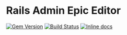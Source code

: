 # Rails Admin Epic Editor
[![Gem Version](https://badge.fury.io/rb/rails_admin_epic_editor.svg)](http://badge.fury.io/rb/rails_admin_epic_editor)
[![Build Status](https://travis-ci.org/yeuem1vannam/rails_admin_epic_editor.svg?branch=master)](https://travis-ci.org/yeuem1vannam/rails_admin_epic_editor)
[![Inline docs](http://inch-ci.org/github/yeuem1vannam/rails_admin_epic_editor.png?branch=master)](http://inch-ci.org/github/yeuem1vannam/rails_admin_epic_editor)
